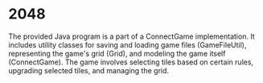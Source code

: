 # 2048
The provided Java program is a part of a ConnectGame implementation. It includes utility classes for saving and loading game files (GameFileUtil), representing the game's grid (Grid), and modeling the game itself (ConnectGame). The game involves selecting tiles based on certain rules, upgrading selected tiles, and managing the grid.
